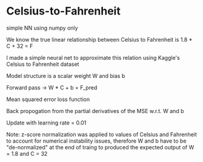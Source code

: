 # Celsius-to-Fahrenheit
simple NN using numpy only

We know the true linear relationship between Celsius to Fahrenheit is 1.8 * C + 32 = F

I made a simple neural net to approximate this relation using Kaggle's Celsius to Fahrenheit dataset

Model structure is a scalar weight W and bias b

Forward pass -> W * C + b = F_pred

Mean squared error loss function

Back propogation from the partial derivatives of the MSE w.r.t. W and b

Update with learning rate = 0.01

Note: z-score normalization was applied to values of Celsius and Fahrenheit to account for numerical instability issues, therefore W and b have to be "de-normalized" at the end of traing to produced the expected output of W = 1.8 and C = 32
